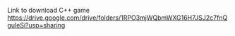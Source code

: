 Link to download C++ game 
https://drive.google.com/drive/folders/1RPO3mjWQbmWXG16H7JSJ2c7fnQguleSi?usp=sharing 
